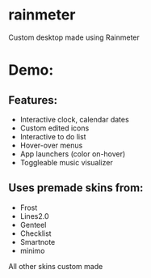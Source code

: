 # rainmeter
Custom desktop made using Rainmeter
# Demo:
[logo]: https://github.com/wchlhyun/rainmeter/blob/master/demo.gif "Demo"
## Features:
* Interactive clock, calendar dates
* Custom edited icons
* Interactive to do list
* Hover-over menus
* App launchers (color on-hover)
* Toggleable music visualizer

## Uses premade skins from:
* Frost
* Lines2.0
* Genteel
* Checklist
* Smartnote
* minimo

All other skins custom made